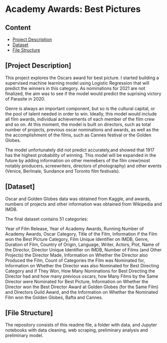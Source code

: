 # Academy Awards: Best Pictures

## Content
* [Project Description](#project-description)
* [Dataset](#dataset)
* [File Structure](#file-structure)


## [Project Description]

This project explores the Oscars award for best picture. I started building a supervised machine learning model using Logistic Regression that will predict the winners in this category. As nominations for 2021 are not finalized, the aim was to see if the model would predict the suprising victory of Parasite in 2020. 

Genre is always an important component, but so is the cultural capital, or the pool of talent needed in order to win. Ideally, this model would include all film awards, individual achievements of each member of the film crew and so on. At this moment, the model is built on  directors, such as total number of projects, previous oscar nominations and awards, as well as the the accomplishment of the films, such as Cannes festival or the Golden Globes. 

The model unfortunately did not predict accurately,and showed that 1917 has the highest probability of winning. This model will be expanded in the future by adding information on other memebers of the film crew(most notably producers, screewriters, directors of photography) and other events (Venice, Berlinale, Sundance and Toronto film festivals).  

## [Dataset]

Oscar and Golden Globes data was obtained from Kaggle, and awards, numbers of projects and other information was obtained from Wikipedia and IMDB.

The final dataset contains 51 categories:

Year of Film Release, Year of Academy Awards, Running Number of Academy Awards, Oscar Category, Title of the Film, Information if the Film won the Best Picture Category, 
Film Unique Identifier on IMDB, Genre, Duration of Film, Country of Origin, Language, Writer, Actors, Plot, Name of the Director, Director Unique Identifier on IMDB, Number of Films (and Other Projects) the Director Made, Information on Whether the Director also Produced the Film, Count of Categories the Film was Nominated for, Information on Whether the Director was also Nominated for Best Directing Category and if They Won, How Many Nominations for Best Directing the Director had and how many previous oscars, how Many Films by the Same Director were Nominated for Best Picture, Information on Whether the Director won the Best Director Award at Golden Globes (for the Same Film) and Directors Guild Award, and the Information on Whether the Nominated Film won the Golden Globes, Bafta and Cannes.

## [File Structure]
The repository consists of this readme file, a folder with data, and Jupyter notebooks with data cleaning, web scraping, preliminary analysis and preliminary model.
